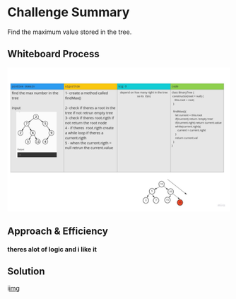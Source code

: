 # Challenge Summary
Find the maximum value stored in the tree. 
## Whiteboard Process
![img](./max.jpg)

## Approach & Efficiency
#### theres alot of logic and i like it

## Solution
i[img](./find.jpg)